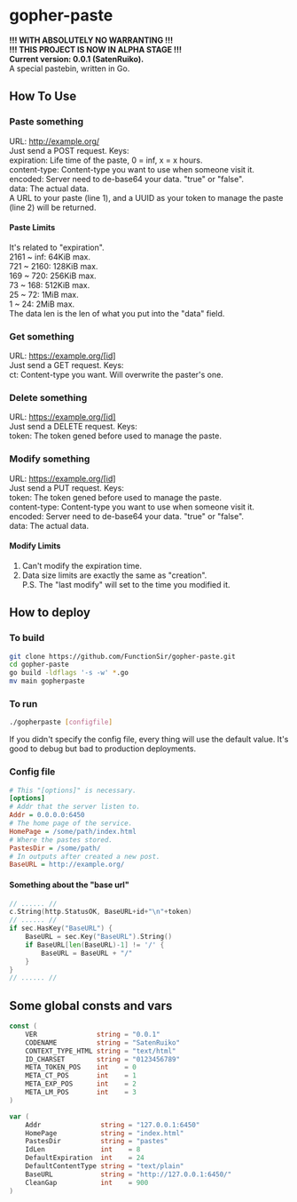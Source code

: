 <!--
 * @Author: FunctionSir
 * @License: AGPLv3
 * @Date: 2024-12-07 22:09:43
 * @LastEditTime: 2024-12-20 22:09:38
 * @LastEditors: FunctionSir
 * @Description: -
 * @FilePath: /gopher-paste/README.md
-->
# gopher-paste

**!!! WITH ABSOLUTELY NO WARRANTING !!!**  
**!!! THIS PROJECT IS NOW IN ALPHA STAGE !!!**  
**Current version: 0.0.1 (SatenRuiko).**  
A special pastebin, written in Go.  

## How To Use

### Paste something

URL: <http://example.org/>  
Just send a POST request. Keys:  
expiration: Life time of the paste, 0 = inf, x = x hours.  
content-type: Content-type you want to use when someone visit it.  
encoded: Server need to de-base64 your data. "true" or "false".  
data: The actual data.  
A URL to your paste (line 1), and a UUID as your token to manage the paste (line 2) will be returned.  

#### Paste Limits

It's related to "expiration".  
2161 ~ inf: 64KiB max.  
721 ~ 2160: 128KiB max.  
169 ~ 720: 256KiB max.  
73 ~ 168: 512KiB max.  
25 ~ 72: 1MiB max.  
1 ~ 24: 2MiB max.  
The data len is the len of what you put into the "data" field.  

### Get something

URL: <https://example.org/[id]>  
Just send a GET request. Keys:  
ct: Content-type you want. Will overwrite the paster's one.  

### Delete something

URL: <https://example.org/[id]>  
Just send a DELETE request. Keys:  
token: The token gened before used to manage the paste.  

### Modify something

URL: <https://example.org/[id]>  
Just send a PUT request. Keys:  
token: The token gened before used to manage the paste.  
content-type: Content-type you want to use when someone visit it.  
encoded: Server need to de-base64 your data. "true" or "false".  
data: The actual data.  

#### Modify Limits

1. Can't modify the expiration time.  
2. Data size limits are exactly the same as "creation".  
P.S. The "last modify" will set to the time you modified it.  

## How to deploy

### To build

``` bash
git clone https://github.com/FunctionSir/gopher-paste.git
cd gopher-paste
go build -ldflags '-s -w' *.go
mv main gopherpaste
```

### To run

``` bash
./gopherpaste [configfile]
```

If you didn't specify the config file, every thing will use the default value. It's good to debug but bad to production deployments.

### Config file

``` ini
# This "[options]" is necessary.
[options]
# Addr that the server listen to.
Addr = 0.0.0.0:6450
# The home page of the service.
HomePage = /some/path/index.html
# Where the pastes stored.
PastesDir = /some/path/
# In outputs after created a new post.
BaseURL = http://example.org/
```

#### Something about the "base url"

``` go
// ...... //
c.String(http.StatusOK, BaseURL+id+"\n"+token)
// ...... //
if sec.HasKey("BaseURL") {
    BaseURL = sec.Key("BaseURL").String()
    if BaseURL[len(BaseURL)-1] != '/' {
        BaseURL = BaseURL + "/"
    }
}
// ...... //
```

## Some global consts and vars

``` go
const (
    VER               string = "0.0.1"
    CODENAME          string = "SatenRuiko"
    CONTEXT_TYPE_HTML string = "text/html"
    ID_CHARSET        string = "0123456789"
    META_TOKEN_POS    int    = 0
    META_CT_POS       int    = 1
    META_EXP_POS      int    = 2
    META_LM_POS       int    = 3
)

var (
    Addr               string = "127.0.0.1:6450"
    HomePage           string = "index.html"
    PastesDir          string = "pastes"
    IdLen              int    = 8
    DefaultExpiration  int    = 24
    DefaultContentType string = "text/plain"
    BaseURL            string = "http://127.0.0.1:6450/"
    CleanGap           int    = 900
)
```
